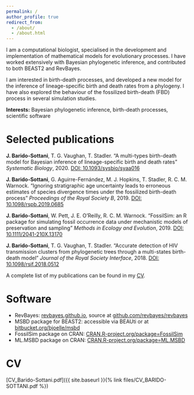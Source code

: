 ```yaml
---
permalink: /
author_profile: true
redirect_from: 
  - /about/
  - /about.html
---
```


I am a computational biologist, specialised in the development and implementation of mathematical models for evolutionary processes. I have worked extensively with Bayesian phylogenetic inference, and contributed to both BEAST2 and RevBayes.

I am interested in birth-death processes, and developed a new model for the inference of lineage-specific birth and death rates from a phylogeny. I have also explored the behaviour of the fossilized birth-death (FBD) process in several simulation studies.



**Interests:** Bayesian phylogenetic inference, birth-death processes, scientific software

Selected publications
======

**J. Barido-Sottani**, T. G. Vaughan, T. Stadler. “A multi-types birth-death model for Bayesian inference of lineage-specific birth and death rates” _Systematic Biology_, 2020. [DOI: 10.1093/sysbio/syaa016](https://doi.org/10.1093/sysbio/syaa016)

**J. Barido-Sottani**, G. Aguirre-Fernández, M. J. Hopkins, T. Stadler, R. C. M. Warnock. “Ignoring stratigraphic age uncertainty leads to erroneous estimates of species divergence times under the fossilized birth-death process” _Proceedings of the Royal Society B_, 2019. [DOI: 10.1098/rspb.2019.0685](https://doi.org/10.1098/rspb.2019.0685)

**J. Barido-Sottani**, W. Pett, J. E. O’Reilly, R. C. M. Warnock. “FossilSim: an R package for simulating fossil occurrence data under mechanistic models of preservation and sampling” _Methods in Ecology and Evolution_, 2019. [DOI: 10.1111/2041-210X.13170](https://doi.org/10.1111/2041-210X.13170)

**J. Barido-Sottani**, T. G. Vaughan, T. Stadler. “Accurate detection of HIV transmission clusters from phylogenetic trees through a multi-states birth-death model” _Journal of the Royal Society Interface_, 2018. [DOI: 10.1098/rsif.2018.0512](https://doi.org/10.1098/rsif.2018.0512)

A complete list of my publications can be found in my [CV](#cv).

Software
=======

 * RevBayes: [revbayes.github.io](https://revbayes.github.io/), source at [github.com/revbayes/revbayes](https://github.com/revbayes/revbayes/)
 * MSBD package for BEAST2: accessible via BEAUti or at  [bitbucket.org/bjoelle/msbd](https://bitbucket.org/bjoelle/msbd/)
 * FossilSim package on CRAN: [CRAN.R-project.org/package=FossilSim](https://CRAN.R-project.org/package=FossilSim)
 * ML.MSBD package on CRAN: [CRAN.R-project.org/package=ML.MSBD](https://CRAN.R-project.org/package=ML.MSBD)

CV
======

[CV_Barido-Sottani.pdf]({{ site.baseurl }}{% link files/CV_BARIDO-SOTTANI.pdf %})
